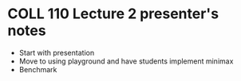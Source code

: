# COLL 110 Lecture 2 presenter's notes

- Start with presentation
- Move to using playground and have students implement minimax
- Benchmark
